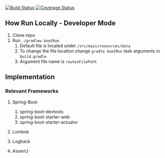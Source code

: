 [![Build Status](https://circleci.com/gh/viniciusrdacosta/bus-route-challenge.svg?&style=shield&circle-token=f8b0cb0d526340d572bffc3d2739d18e2929c829)](https://circleci.com/gh/viniciusrdacosta/bus-route-challenge/tree/master) [![Coverage Status](https://coveralls.io/repos/github/viniciusrdacosta/bus-route-challenge/badge.svg)](https://coveralls.io/github/viniciusrdacosta/bus-route-challenge) 


## How Run Locally - Developer Mode
 
 1. Clone repo
 2. Run `./gradlew bootRun`
    1. Default file is located under `/src/main/resources/data`
    2. To change the file location change `gradle bootRun` task arguments in `build.gradle`
    3. Argument file name is `routesFilePath`


## Implementation
  ### Relevant Frameworks   
  
 1. Spring-Boot 
    1. spring-boot-devtools
    2. spring-boot-starter-web
    3. spring-boot-starter-actuator


 2. Lombok
 3. Logback
 4. AssertJ
    